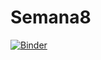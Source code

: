 # Semana8

[![Binder](https://mybinder.org/badge_logo.svg)](https://mybinder.org/v2/gh/Grupo-Metodos-Johan-y-Benjamin/Semana8/main?labpath=Semana8_JohanGarcia_BenjaminMu%C3%B1oz.ipynb)
